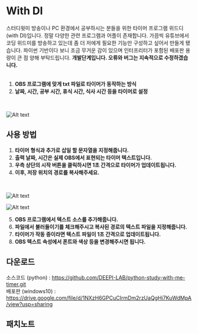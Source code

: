 # **With DI**

스터디윗미 방송이나 PC 환경에서 공부하시는 분들을 위한 타이머 프로그램 위드디(with DI)입니다. 정말 다양한 관련 프로그램과 어플이 존재합니다. 가끔씩 유튜브에서 코딩 위드미를 방송하고 있는데 좀 더 저에게 필요한 기능만 구성하고 싶어서 만들게 됐습니다. 파이썬 기반이다 보니 조금 무거운 감이 있으며 인터프리터가 포함된 배포판 용량이 큰 점 양해 부탁드립니다.  **개발단계입니다. 오류와 버그는 지속적으로 수정하겠습니다.**  
<br/>
    
 1. **OBS 프로그램에 맞게 txt 파일로 타이머가 동작하는 방식**
 2. **날짜, 시간, 공부 시간, 휴식 시간, 식사 시간 등을 타이머로 설정**
<br/>

![Alt text](https://img1.daumcdn.net/thumb/R1280x0/?scode=mtistory2&fname=https%3A%2F%2Fblog.kakaocdn.net%2Fdn%2Fdju6ct%2FbtqO0gzqkxn%2FLxqJtn0YmqOqgscO3YUWn1%2Fimg.png)

## **사용 방법**

 1. **타이머 형식과 추가로 삽일 할 문자열을 지정해줍니다.**
 2. **출력 날짜, 시간은 실제 OBS에서 표현되는 타이머 텍스트입니다.**
 3. **우측 상단의 시작 버튼을 클릭하시면 1초 간격으로 타이머가 업데이트됩니다.**
 4. **이후, 저장 위치의 경로를 복사해주세요.**
 <br/>

![Alt text](https://blog.kakaocdn.net/dn/1pwq0/btqOM9oOOxM/9r5rDdWCbbvsRe6u7RQ3c0/img.png)

![Alt text](https://blog.kakaocdn.net/dn/cDwDVT/btqOP3VYHA7/hDPhkS5cCwAeOUh2wvSJx1/img.png)
 <br/>

 5. **OBS 프로그램에서 텍스트 소스를 추가해줍니다.**
 6. **파일에서 불러들이기를 체크해주시고 복사된 경로의 텍스트 파일을 지정해줍니다.**
 7. **타이머가 작동 중이라면 텍스트 파일이 1초 간격으로 업데이트됩니다.**
 8. **OBS 텍스트 속성에서 폰트와 색상 등을 변경해주시면 됩니다.**


## **다운로드**

소스코드 (python) : https://github.com/DEEPI-LAB/python-study-with-me-timer.git<br/>
배포판 (windows10) : https://drive.google.com/file/d/1NXzH6GPCuCIrmDm2rzUaQgHi7KuWdMpA/view?usp=sharing


## **패치노트**
<br/>
<br/>